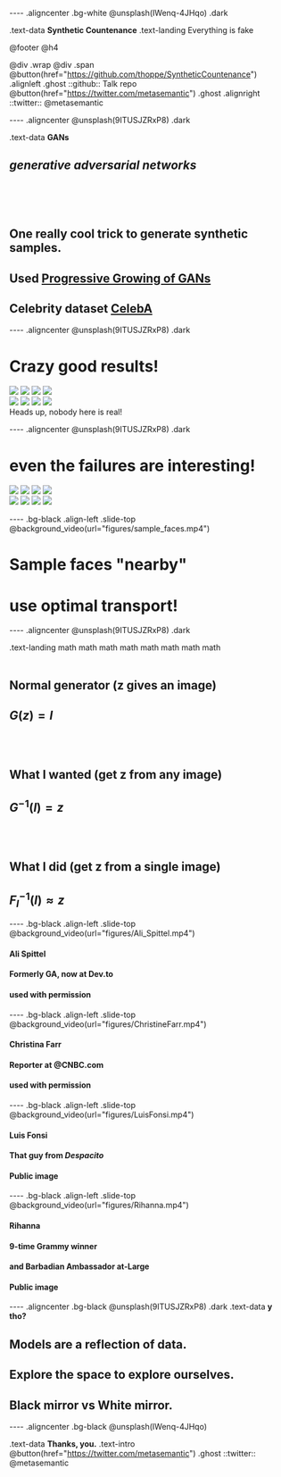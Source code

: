 ---- .aligncenter .bg-white
@unsplash(IWenq-4JHqo) .dark

.text-data **Synthetic Countenance**
.text-landing Everything is fake

@footer
 @h4 
 
 @div .wrap @div .span
  @button(href="https://github.com/thoppe/SyntheticCountenance") .alignleft .ghost
   ::github:: Talk repo
  @button(href="https://twitter.com/metasemantic") .ghost .alignright
   ::twitter:: @metasemantic

---- .aligncenter
@unsplash(9ITUSJZRxP8) .dark

.text-data **GANs**
## _generative adversarial networks_
<br><br><br>

## One really cool trick to generate synthetic samples.
## Used [Progressive Growing of GANs](https://github.com/tkarras/progressive_growing_of_gans)
## Celebrity dataset [CelebA](http://mmlab.ie.cuhk.edu.hk/projects/CelebA.html)

---- .aligncenter
@unsplash(9ITUSJZRxP8) .dark

# Crazy good results!
<img src="figures/good/000161.jpg">
<img src="figures/good/000165.jpg">
<img src="figures/good/000169.jpg">
<img src="figures/good/000017.jpg">
<br>
<img src="figures/good/000405.jpg">
<img src="figures/good/000415.jpg">
<img src="figures/good/000416.jpg">
<img src="figures/good/000450.jpg">
<br>
Heads up, nobody here is real!

---- .aligncenter
@unsplash(9ITUSJZRxP8) .dark
# even the failures are interesting!

<img src="figures/bad/000286.jpg">
<img src="figures/bad/000291.jpg">
<img src="figures/bad/000302.jpg">
<img src="figures/bad/000323.jpg">
<br>
<img src="figures/bad/000340.jpg">
<img src="figures/bad/000349.jpg">
<img src="figures/bad/000401.jpg">
<img src="figures/bad/000402.jpg">
<br>

---- .bg-black .align-left  .slide-top
@background_video(url="figures/sample_faces.mp4")
# Sample faces "nearby"
# use optimal transport!


---- .aligncenter
@unsplash(9ITUSJZRxP8) .dark

.text-landing math math math math math math math math
<br><br>

## Normal generator (z gives an image)
## $G(z) = I$

<br><br>
## What I wanted (get z from any image)
## $G^{-1}(I) = z$

<br><br>
## What I did (get z from a single image)
## $F_{I}^{-1}(I) \approx z$


---- .bg-black .align-left  .slide-top
@background_video(url="figures/Ali_Spittel.mp4")
#### Ali Spittel
#### Formerly GA, now at Dev.to
#### used with permission

---- .bg-black .align-left  .slide-top
@background_video(url="figures/ChristineFarr.mp4")
#### Christina Farr
#### Reporter at @CNBC.com
#### used with permission

---- .bg-black .align-left  .slide-top
@background_video(url="figures/LuisFonsi.mp4")
#### Luis Fonsi
#### That guy from _Despacito_
#### Public image

---- .bg-black .align-left  .slide-top
@background_video(url="figures/Rihanna.mp4")
#### Rihanna
#### 9-time Grammy winner
#### and Barbadian Ambassador at-Large
#### Public image

---- .aligncenter .bg-black
@unsplash(9ITUSJZRxP8) .dark
.text-data **y tho?**

## Models are a reflection of data.
## Explore the space to explore ourselves.
## Black mirror vs White mirror.

---- .aligncenter .bg-black
@unsplash(IWenq-4JHqo) 

.text-data **Thanks, you.**
.text-intro  @button(href="https://twitter.com/metasemantic") .ghost ::twitter:: @metasemantic




